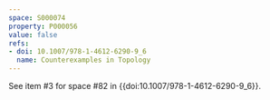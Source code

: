 ```yaml
---
space: S000074
property: P000056
value: false
refs:
- doi: 10.1007/978-1-4612-6290-9_6
  name: Counterexamples in Topology
---
```


See item #3 for space #82 in {{doi:10.1007/978-1-4612-6290-9_6}}.
